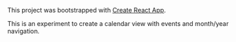 This project was bootstrapped with [Create React App](https://github.com/facebookincubator/create-react-app).

This is an experiment to create a calendar view with events and month/year navigation.